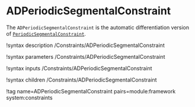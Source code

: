 # ADPeriodicSegmentalConstraint

The `ADPeriodicSegmentalConstraint` is the automatic differentiation version of [`PeriodicSegmentalConstraint`](PeriodicSegmentalConstraint.md).

!syntax description /Constraints/ADPeriodicSegmentalConstraint

!syntax parameters /Constraints/ADPeriodicSegmentalConstraint

!syntax inputs /Constraints/ADPeriodicSegmentalConstraint

!syntax children /Constraints/ADPeriodicSegmentalConstraint

!tag name=ADPeriodicSegmentalConstraint pairs=module:framework system:constraints
